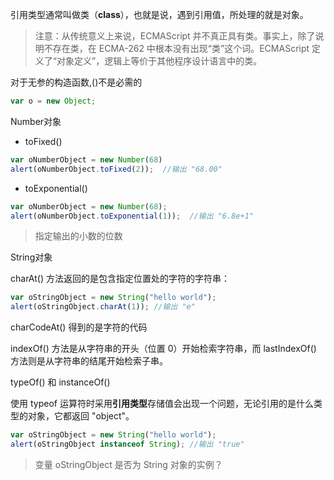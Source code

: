 引用类型通常叫做类（**class**），也就是说，遇到引用值，所处理的就是对象。

> 注意：从传统意义上来说，ECMAScript 并不真正具有类。事实上，除了说明不存在类，在 ECMA-262 中根本没有出现“类”这个词。ECMAScript 定义了“对象定义”，逻辑上等价于其他程序设计语言中的类。

对于无参的构造函数,\(\)不是必需的

```js
var o = new Object;
```



Number对象

* toFixed\(\)

```js
var oNumberObject = new Number(68)
alert(oNumberObject.toFixed(2));  //输出 "68.00"
```

* toExponential\(\) 

```js
var oNumberObject = new Number(68);
alert(oNumberObject.toExponential(1));  //输出 "6.8e+1"
```

> 指定输出的小数的位数



String对象

charAt\(\) 方法返回的是包含指定位置处的字符的字符串：

```js
var oStringObject = new String("hello world");
alert(oStringObject.charAt(1));	//输出 "e"
```

charCodeAt\(\) 得到的是字符的代码



indexOf\(\) 方法是从字符串的开头（位置 0）开始检索字符串，而 lastIndexOf\(\) 方法则是从字符串的结尾开始检索子串。



typeOf\(\) 和 instanceOf\(\)

使用 typeof 运算符时采用**引用类型**存储值会出现一个问题，无论引用的是什么类型的对象，它都返回 "object"。  


```js
var oStringObject = new String("hello world");
alert(oStringObject instanceof String);	//输出 "true"
```

> 变量 oStringObject 是否为 String 对象的实例？





